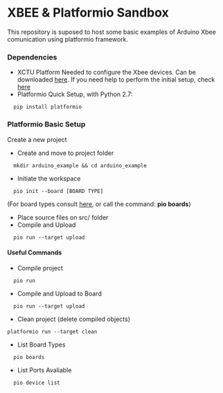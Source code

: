 # XBEE & Platformio Sandbox

This repository is suposed to host some basic examples of Arduino Xbee comunication using platformio framework.

### Dependencies
* XCTU Platform
Needed to configure the Xbee devices.
Can be downloaded [here](https://www.digi.com/products/xbee-rf-solutions/xctu-software/xctu).
If you need help to perform the initial setup, check [here](https://www.filipeflop.com/blog/tutorial-wireless-arduino-xbee-shield/)
* Platformio
Quick Setup, with Python 2.7:
``` (bash)
  pip install platformio
```

### Platformio Basic Setup
Create a new project
* Create and move to project folder
``` (bash)
  mkdir arduino_example && cd arduino_example
```
* Initiate the workspace
``` (bash)
  pio init --board [BOARD TYPE]
```
(For board types consult [here](http://platformio.org/boards), or call the command: **pio boards**)
* Place source files on src/ folder
* Compile and Upload
``` (bash)
  pio run --target upload
```

#### Useful Commands
* Compile project
``` (bash)
  pio run
```

* Compile and Upload to Board
``` (bash)
  pio run --target upload
```

* Clean project (delete compiled objects)
```(bash)
platformio run --target clean
```
* List Board Types
``` (bash)
  pio boards
```

* List Ports Avaliable
```(bash)
  pio device list
```
